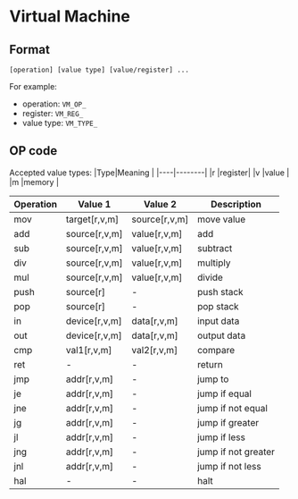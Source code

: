 # Virtual Machine
## Format
`[operation] [value type] [value/register] ...`

For example:
 * operation: `VM_OP_`
 * register: `VM_REG_`
 * value type: `VM_TYPE_`

## OP code
Accepted value types:
|Type|Meaning |
|----|--------|
|r   |register|
|v   |value   |
|m   |memory  |

|Operation|Value 1      |Value 2      |Description        |
|---------|-------------|-------------|-------------------|
|mov      |target[r,v,m]|source[r,v,m]|move value         |
|add      |source[r,v,m]|value[r,v,m] |add                |
|sub      |source[r,v,m]|value[r,v,m] |subtract           |
|div      |source[r,v,m]|value[r,v,m] |multiply           |
|mul      |source[r,v,m]|value[r,v,m] |divide             |
|push     |source[r]    |-            |push stack         |
|pop      |source[r]    |-            |pop stack          |
|in       |device[r,v,m]|data[r,v,m]  |input data         |
|out      |device[r,v,m]|data[r,v,m]  |output data        |
|cmp      |val1[r,v,m]  |val2[r,v,m]  |compare            |
|ret      |-            |-            |return             |
|jmp      |addr[r,v,m]  |-            |jump to            |
|je       |addr[r,v,m]  |-            |jump if equal      |
|jne      |addr[r,v,m]  |-            |jump if not equal  |
|jg       |addr[r,v,m]  |-            |jump if greater    |
|jl       |addr[r,v,m]  |-            |jump if less       |
|jng      |addr[r,v,m]  |-            |jump if not greater|
|jnl      |addr[r,v,m]  |-            |jump if not less   |
|hal      |-            |-            |halt               |
